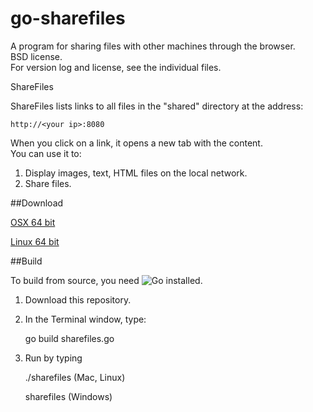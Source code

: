 go-sharefiles
=============

A program for sharing files with other machines through the browser.  
BSD license.  
For version log and license, see the individual files.  

ShareFiles

ShareFiles lists links to all files in the "shared" directory at the address:  

    http://<your ip>:8080

When you click on a link, it opens a new tab with the content.  
You can use it to:

1. Display images, text, HTML files on the local network.  
2. Share files.  

##Download

[OSX 64 bit](go-sharefiles/sharefiles-osx-64bit)

[Linux 64 bit](go-sharefiles/sharefiles-linux-64bit)

##Build

To build from source, you need ![Go](http://golang.org/) installed.  

1. Download this repository.

2. In the Terminal window, type:

    go build sharefiles.go
    
3. Run by typing

    ./sharefiles    (Mac, Linux)
    
    sharefiles      (Windows)
    
